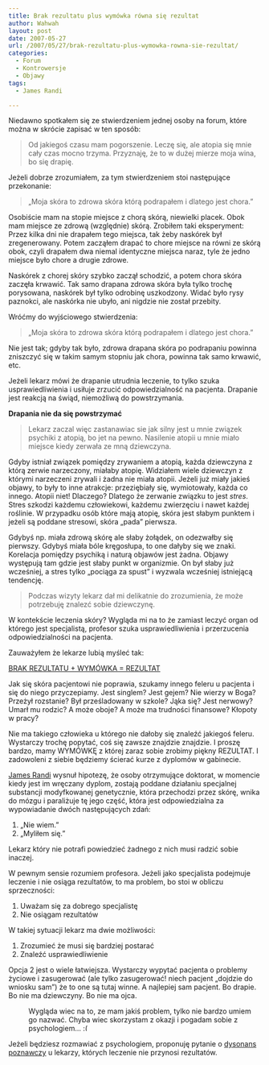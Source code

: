 ```yaml
---
title: Brak rezultatu plus wymówka równa się rezultat
author: Wahwah
layout: post
date: 2007-05-27
url: /2007/05/27/brak-rezultatu-plus-wymowka-rowna-sie-rezultat/
categories:
  - Forum
  - Kontrowersje
  - Objawy
tags:
  - James Randi

---
```

Niedawno spotkałem się ze stwierdzeniem jednej osoby na forum, które można w skrócie zapisać w ten sposób:

> Od jakiegoś czasu mam pogorszenie. Leczę się, ale atopia się mnie cały czas mocno trzyma. Przyznaję, że to w dużej mierze moja wina, bo się drapię.

<!--more-->

Jeżeli dobrze zrozumiałem, za tym stwierdzeniem stoi następujące przekonanie:

> „Moja skóra to zdrowa skóra którą podrapałem i dlatego jest chora.”

Osobiście mam na stopie miejsce z chorą skórą, niewielki placek. Obok mam miejsce ze zdrową (względnie) skórą. Zrobiłem taki eksperyment: Przez kilka dni nie drapałem tego miejsca, tak żeby naskórek był zregenerowany. Potem zacząłem drapać to chore miejsce na równi ze skórą obok, czyli drapałem dwa niemal identyczne miejsca naraz, tyle że jedno miejsce było chore a drugie zdrowe.

Naskórek z chorej skóry szybko zaczął schodzić, a potem chora skóra zaczęła krwawić. Tak samo drapana zdrowa skóra była tylko trochę porysowana, naskórek był tylko odrobinę uszkodzony. Widać było rysy paznokci, ale naskórka nie ubyło, ani nigdzie nie został przebity.

Wróćmy do wyjściowego stwierdzenia:

> „Moja skóra to zdrowa skóra którą podrapałem i dlatego jest chora.”

Nie jest tak; gdyby tak było, zdrowa drapana skóra po podrapaniu powinna zniszczyć się w takim samym stopniu jak chora, powinna tak samo krwawić, etc.

Jeżeli lekarz mówi że drapanie utrudnia leczenie, to tylko szuka usprawiedliwienia i usiłuje zrzucić odpowiedzialność na pacjenta. Drapanie jest reakcją na świąd, niemożliwą do powstrzymania.

**Drapania nie da się powstrzymać**

> Lekarz zaczal więc zastanawiac sie jak silny jest u mnie związek psychiki z atopią, bo jet na pewno. Nasilenie atopii u mnie miało miejsce kiedy zerwała ze mną dziewczyna.

Gdyby istniał związek pomiędzy zrywaniem a atopią, każda dziewczyna z którą zerwie narzeczony, miałaby atopię. Widziałem wiele dziewczyn z którymi narzeczeni zrywali i żadna nie miała atopii. Jeżeli już miały jakieś objawy, to były to inne atrakcje: przeziębiały się, wymiotowały, każda co innego. Atopii niet! Dlaczego? Dlatego że zerwanie związku to jest _stres_. Stres szkodzi każdemu człowiekowi, każdemu zwierzęciu i nawet każdej roślinie. W przypadku osób które mają atopię, skóra jest słabym punktem i jeżeli są poddane stresowi, skóra „pada” pierwsza.

Gdybyś np. miała zdrową skórę ale słaby żołądek, on odezwałby się pierwszy. Gdybyś miała bóle kręgosłupa, to one dałyby się we znaki. Korelacja pomiędzy psychiką i naturą objawów jest żadna. Objawy występują tam gdzie jest słaby punkt w organizmie. On był słaby już wcześniej, a stres tylko „pociąga za spust” i wyzwala wcześniej istniejącą tendencję.

> Podczas wizyty lekarz dał mi delikatnie do zrozumienia, że może potrzebuję znalezć sobie dziewczynę.

W kontekście leczenia skóry? Wygląda mi na to że zamiast leczyć organ od którego jest specjalistą, profesor szuka usprawiedliwienia i przerzucenia odpowiedzialności na pacjenta.
  
Zauważyłem że lekarze lubią myśleć tak:

[BRAK REZULTATU + WYMÓWKA = REZULTAT][1]

Jak się skóra pacjentowi nie poprawia, szukamy innego feleru u pacjenta i się do niego przyczepiamy. Jest singlem? Jest gejem? Nie wierzy w Boga? Przeżył rozstanie? Był prześladowany w szkole? Jąka się? Jest nerwowy? Umarł mu rodzic? A może oboje? A może ma trudności finansowe? Kłopoty w pracy?

Nie ma takiego człowieka u którego nie dałoby się znaleźć jakiegoś feleru. Wystarczy trochę popytać, coś się zawsze znajdzie znajdzie. I proszę bardzo, mamy WYMÓWKĘ z której zaraz sobie zrobimy piękny REZULTAT. I zadowoleni z siebie będziemy ścierać kurze z dyplomów w gabinecie.

[James Randi][2] wysnuł hipotezę, że osoby otrzymujące doktorat, w momencie kiedy jest im wręczany dyplom, zostają poddane działaniu specjalnej substancji modyfkowanej genetycznie, która przechodzi przez skórę, wnika do mózgu i paraliżuje tę jego część, która jest odpowiedzialna za wypowiadanie dwóch następujących zdań:

  1. „Nie wiem.”
  2. „Myliłem się.”

Lekarz który nie potrafi powiedzieć żadnego z nich musi radzić sobie inaczej.

W pewnym sensie rozumiem profesora. Jeżeli jako specjalista podejmuje leczenie i nie osiąga rezultatów, to ma problem, bo stoi w obliczu sprzeczności:

  1. Uważam się za dobrego specjalistę
  2. Nie osiągam rezultatów

W takiej sytuacji lekarz ma dwie możliwości:

  1. Zrozumieć że musi się bardziej postarać
  2. Znaleźć usprawiedliwienie

Opcja 2 jest o wiele łatwiejsza. Wystarczy wypytać pacjenta o problemy życiowe i zasugerować (ale tylko zasugerować! niech pacjent „dojdzie do wniosku sam”) że to one są tutaj winne. A najlepiej sam pacjent. Bo drapie. Bo nie ma dziewczyny. Bo nie ma ojca.

<p style="margin-left: 40px">
  Wygląda wiec na to, ze mam jakiś problem, tylko nie bardzo umiem go nazwać. Chyba wiec skorzystam z okazji i pogadam sobie z psychologiem&#8230; <img src="http://blog.atopowe.pl/wp-includes/images/smilies/frownie.png" alt=":(" class="wp-smiley" style="height: 1em; max-height: 1em;" />
</p>

Jeżeli będziesz rozmawiać z psychologiem, proponuję pytanie o [dysonans poznawczy][3] u lekarzy, których leczenie nie przynosi rezultatów.

 [1]: http://alexba.com/2007-05-07/zmiana-ludzie-zachowania/rezultaty-nie-usprawiedliwienia/
 [2]: http://www.gazetawyborcza.pl/1,76842,4043366.html
 [3]: http://pl.wikipedia.org/wiki/Dysonans_poznawczy